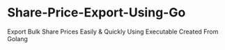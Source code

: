 # Share-Price-Export-Using-Go
Export Bulk Share Prices Easily &amp; Quickly Using Executable Created From Golang

